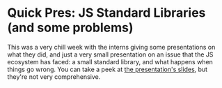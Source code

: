 # Quick Pres: JS Standard Libraries (and some problems)

This was a very chill week with the interns giving some presentations on what they did, and just a very small presentation on an issue that the JS ecosystem has faced: a small standard library, and what happens when things go wrong. You can take a peek at [the presentation's slides](https://docs.google.com/presentation/d/1vZdwNmZPQ9WwhEFCjSWjvF9Nx3U_s5pzTOEVJ_dFdBQ/edit?usp=sharing), but they're not very comprehensive.
